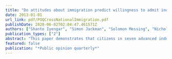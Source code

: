 ```yaml
---
title: "Do attitudes about immigration predict willingness to admit individual immigrants? A cross-national test of the person-positivity bias"
date: 2013-01-01
url_link: pdf/POQCrossNationalImmigration.pdf
publishDate: 2020-06-02T02:04:47.461571Z
authors: ["Shanto Iyengar", "Simon Jackman", "Solomon Messing", "Nicholas Valentino", "Toril Aalberg", "Raymond Duch", "Kyu S Hahn", "Stuart Soroka", "Allison Harell", "Tetsuro Kobayashi"]
publication_types: ["2"]
abstract: "This paper demonstrates that citizens in seven advanced industrialized democracies generally oppose more open immigration policies, but stand ready to admit individual immigrants. Using an experimental design, we demonstrate the applicability of the ``person-positivity bias'' to immigration and investigate the effects of economic and cultural ``deservingness'' on evaluations of individual immigrants. Our results show that immigrants from professional backgrounds elicit higher levels of support than unskilled workers. The bias against unskilled workers is enlarged among immigrants accompanied by families. In comparison with occupational status and the number of family dependents, the target immigrant's cultural attributes---as measured by Middle Eastern nationality and Afrocentric appearance---prove relatively inconsequential as criteria for evaluating immigrants."
featured: false
publication: "*Public opinion quarterly*"
---
```


